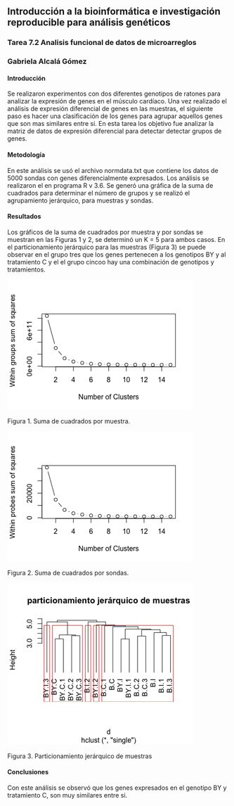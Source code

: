 ## Introducción a la bioinformática e investigación reproducible para análisis genéticos
### Tarea 7.2 Analisis funcional de datos de microarreglos
### Gabriela Alcalá Gómez

#### Introducción

Se realizaron experimentos con dos diferentes genotipos de ratones para analizar la expresión de genes en el músculo cardíaco. Una vez realizado el análisis de expresión diferencial de genes en las muestras, el siguiente paso es hacer una clasificación de los genes para agrupar aquellos genes que son mas similares entre si. En esta tarea los objetivo fue analizar la matriz de datos de expresión diferencial para detectar detectar grupos de genes.

#### Metodología


En este análisis se usó el archivo normdata.txt que contiene los datos de 5000 sondas con genes diferencialmente expresados.
Los análisis se realizaron el en programa R v 3.6.
Se generó una gráfica de la suma de cuadrados para determinar el número de grupos y se realizó el agrupamiento jerárquico, para muestras y sondas. 



#### Resultados
Los gráficos de la suma de cuadrados por muestra y por sondas se muestran en las  Figuras 1 y 2, se determinó un K = 5 para ambos casos. En el particionamiento jerárquico para las muestras (Figura 3) se puede observar en el grupo tres que los genes pertenecen a los genotipos BY y al tratamiento C y el el grupo cincoo hay una combinación de genotipos y tratamientos. 


![My image](./clustering_por_grupos.png "A title") 

Figura 1. Suma de cuadrados por muestra.

![My image](./cuadrados_probes.png "A title")

Figura 2. Suma de cuadrados por sondas.

![My image](./jear_muestras.png "A title") 

Figura 3. Particionamiento jerárquico de muestras



#### Conclusiones
Con este análisis se observó que los genes expresados en el genotipo BY y tratamiento C, son muy similares entre si. 


